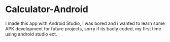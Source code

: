 # Calculator-Android
I made this app with Android Studio, I was bored and i wanted to learn some APK development for future projects, sorry if its badly coded, my first time using android studio ect.
